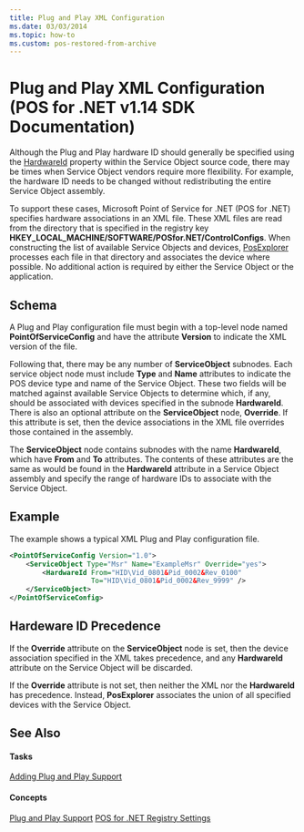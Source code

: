 ```yaml
---
title: Plug and Play XML Configuration
ms.date: 03/03/2014
ms.topic: how-to
ms.custom: pos-restored-from-archive
---
```


# Plug and Play XML Configuration (POS for .NET v1.14 SDK Documentation)

Although the Plug and Play hardware ID should generally be specified using the [HardwareId](aa460209\(v=winembedded.11\).md) property within the Service Object source code, there may be times when Service Object vendors require more flexibility. For example, the hardware ID needs to be changed without redistributing the entire Service Object assembly.

To support these cases, Microsoft Point of Service for .NET (POS for .NET) specifies hardware associations in an XML file. These XML files are read from the directory that is specified in the registry key **HKEY\_LOCAL\_MACHINE/SOFTWARE/POSfor.NET/ControlConfigs**. When constructing the list of available Service Objects and devices, [PosExplorer](ms884843\(v=winembedded.11\).md) processes each file in that directory and associates the device where possible. No additional action is required by either the Service Object or the application.

## Schema

A Plug and Play configuration file must begin with a top-level node named **PointOfServiceConfig** and have the attribute **Version** to indicate the XML version of the file.

Following that, there may be any number of **ServiceObject** subnodes. Each service object node must include **Type** and **Name** attributes to indicate the POS device type and name of the Service Object. These two fields will be matched against available Service Objects to determine which, if any, should be associated with devices specified in the subnode **HardwareId**. There is also an optional attribute on the **ServiceObject** node, **Override**. If this attribute is set, then the device associations in the XML file overrides those contained in the assembly.

The **ServiceObject** node contains subnodes with the name **HardwareId**, which have **From** and **To** attributes. The contents of these attributes are the same as would be found in the **HardwareId** attribute in a Service Object assembly and specify the range of hardware IDs to associate with the Service Object.

## Example

The example shows a typical XML Plug and Play configuration file.

```xml
<PointOfServiceConfig Version="1.0">
    <ServiceObject Type="Msr" Name="ExampleMsr" Override="yes">
        <HardwareId From="HID\Vid_0801&Pid_0002&Rev_0100"
                    To="HID\Vid_0801&Pid_0002&Rev_9999" />
    </ServiceObject>
</PointOfServiceConfig>
```

## Hardeware ID Precedence

If the **Override** attribute on the **ServiceObject** node is set, then the device association specified in the XML takes precedence, and any **HardwareId** attribute on the Service Object will be discarded.

If the **Override** attribute is not set, then neither the XML nor the **HardwareId** has precedence. Instead, **PosExplorer** associates the union of all specified devices with the Service Object.

## See Also

#### Tasks

[Adding Plug and Play Support](adding-plug-and-play-support.md)

#### Concepts

[Plug and Play Support](plug-and-play-support.md)
[POS for .NET Registry Settings](pos-for-net-registry-settings.md)
